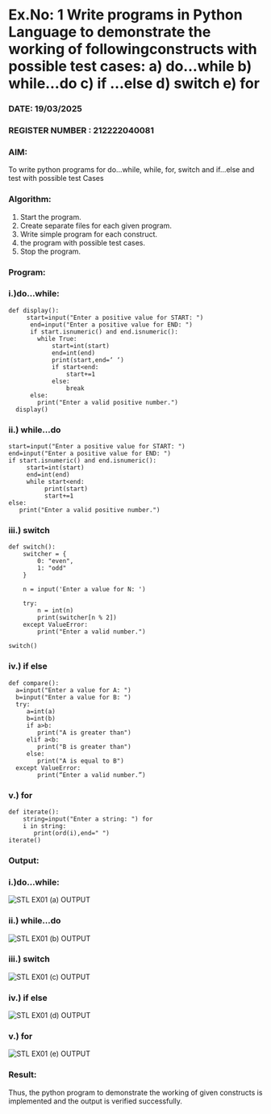 # Ex.No: 1 Write programs in Python Language to demonstrate the working of followingconstructs with possible test cases: a) do…while b) while…do c) if …else d) switch e) for 

### DATE: 19/03/2025                                                                  
### REGISTER NUMBER : 212222040081

### AIM:  
To write python programs for do…while, while, for, switch and if…else and test with possible test 
Cases 

### Algorithm:
1. Start the program.
2. Create separate files for each given program.
3. Write simple program for each construct.
4.  the program with possible test cases.
5. Stop the program.
### Program:

### i.)do…while: 

```
def display():
     start=input("Enter a positive value for START: ")
      end=input("Enter a positive value for END: ")
      if start.isnumeric() and end.isnumeric():
        while True:
            start=int(start)
            end=int(end)
            print(start,end=‘ ‘)
            if start<end:
                start+=1
            else:
                break
      else:
        print("Enter a valid positive number.") 
  display() 
```

### ii.) while…do 

```
start=input("Enter a positive value for START: ") 
end=input("Enter a positive value for END: ")
if start.isnumeric() and end.isnumeric():
     start=int(start)
     end=int(end)
     while start<end:
          print(start)
          start+=1
else:
   print("Enter a valid positive number.")

```

### iii.) switch 

```
def switch(): 
    switcher = { 
        0: "even", 
        1: "odd" 
    }
    
    n = input('Enter a value for N: ')
    
    try: 
        n = int(n) 
        print(switcher[n % 2]) 
    except ValueError: 
        print("Enter a valid number.") 

switch()

```

### iv.) if else

```
def compare():
  a=input("Enter a value for A: ")
  b=input("Enter a value for B: ")
  try:
     a=int(a)
     b=int(b)
     if a>b:
        print("A is greater than")
     elif a<b:
        print("B is greater than")
     else:
        print("A is equal to B")
  except ValueError:
        print(“Enter a valid number.”) 

```

### v.) for

```
def iterate():
    string=input("Enter a string: ") for
    i in string:
       print(ord(i),end=" ")
iterate() 
```














### Output:

### i.)do…while: 

![STL EX01 (a) OUTPUT](https://github.com/user-attachments/assets/9a8f4b9c-d372-484a-b0f2-6ced35765083)

### ii.) while…do 

![STL EX01 (b) OUTPUT](https://github.com/user-attachments/assets/99e1f3bb-7990-460e-9d4b-4937f01392ed)

### iii.) switch 

![STL EX01 (c) OUTPUT](https://github.com/user-attachments/assets/a2a1ee35-6c9e-400c-9fcd-d87b5456d592)

### iv.) if else

![STL EX01 (d) OUTPUT](https://github.com/user-attachments/assets/d98ce0d1-55ca-4615-9111-d2f97f821bb0)

### v.) for 

![STL EX01 (e) OUTPUT](https://github.com/user-attachments/assets/7c5170fb-e5f1-44b3-81c8-a48ae8bb8576)

### Result:
Thus, the python program to demonstrate the working of given constructs is implemented and the output is verified successfully.
